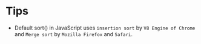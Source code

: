 # Tips

- Default sort() in JavaScript uses `insertion sort` by `V8 Engine of Chrome` and `Merge sort` by `Mozilla Firefox` and `Safari`.
